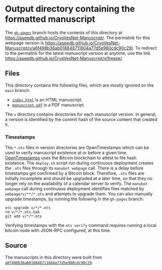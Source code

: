 # Output directory containing the formatted manuscript

The [`gh-pages`](https://github.com/aseedb/CryoVesNet-Manuscript/tree/gh-pages) branch hosts the contents of this directory at <https://aseedb.github.io/CryoVesNet-Manuscript/>.
The permalink for this webpage version is <https://aseedb.github.io/CryoVesNet-Manuscript/v/a6f498b36ab018848711604a77d5e980cdc90c29/>.
To redirect to the permalink for the latest manuscript version at anytime, use the link <https://aseedb.github.io/CryoVesNet-Manuscript/v/freeze/>.

## Files

This directory contains the following files, which are mostly ignored on the `main` branch:

+ [`index.html`](index.html) is an HTML manuscript.
+ [`manuscript.pdf`](manuscript.pdf) is a PDF manuscript.

The `v` directory contains directories for each manuscript version.
In general, a version is identified by the commit hash of the source content that created it.

### Timestamps

The `*.ots` files in version directories are OpenTimestamps which can be used to verify manuscript existence at or before a given time.
[OpenTimestamps](https://opentimestamps.org/) uses the Bitcoin blockchain to attest to file hash existence.
The `deploy.sh` script run during continuous deployment creates the `.ots` files through its `manubot webpage` call.
There is a delay before timestamps get confirmed by a Bitcoin block.
Therefore, `.ots` files are initially incomplete and should be upgraded at a later time, so that they no longer rely on the availability of a calendar server to verify.
The `manubot webpage` call during continuous deployment identifies files matched by `webpage/v/**/*.ots` and attempts to upgrade them.
You can also manually upgrade timestamps, by running the following in the `gh-pages` branch:

```shell
ots upgrade v/*/*.ots
rm v/*/*.ots.bak
git add v/*/*.ots
```

Verifying timestamps with the `ots verify` command requires running a local bitcoin node with JSON-RPC configured, at this time.

## Source

The manuscripts in this directory were built from
[`a6f498b36ab018848711604a77d5e980cdc90c29`](https://github.com/aseedb/CryoVesNet-Manuscript/commit/a6f498b36ab018848711604a77d5e980cdc90c29).
